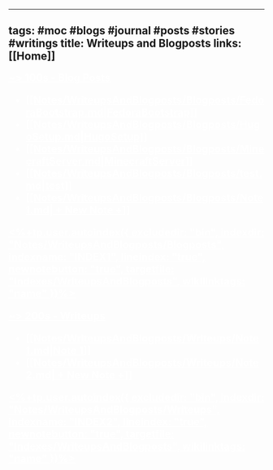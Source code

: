 ----
tags: #moc #blogs #journal #posts #stories #writings
title: Writeups and Blogposts
links: [[Home]]
----

 
<a style="text-decoration: underline; font-weight: bold; font-size: 20; color: white"> ~> 100s - Blog Posts
<!--INDEX1-->
- [[Notes/WriteupsAndBlogposts/Blogposts/FedoraBootstrap.md|FedoraBootstrap]]
- [[Notes/WriteupsAndBlogposts/Blogposts/HugoSetup.md|HugoSetup]]
- [[Notes/WriteupsAndBlogposts/Blogposts/MinecraftServer.md|MinecraftServer]]
- [[Notes/WriteupsAndBlogposts/Blogposts/test.md|test]]
- [[Notes/WriteupsAndBlogposts/Blogposts/Note 1.md| + New Note +]]

<%+tp.user.autoindex({ excludedir: "bin", indexdir: "Notes/WriteupsAndBlogposts/Blogposts", indexname: "INDEX1", lineindex: "true", newnotebutton: "true", targetfile: "Indexes/WriteupsAndBlogposts", wikilinktags: "name" })%>
<!--INDEX1-->

<a style="text-decoration: underline; font-weight: bold; font-size: 20; color: white"> ~>  200s - Writeups
<!--INDEX2-->
- [[Notes/WriteupsAndBlogposts/Writeups/Note 1.md|Note 1]]
- [[Notes/WriteupsAndBlogposts/Writeups/Note 2.md| + New Note +]]

<%+tp.user.autoindex({ excludedir: "bin", indexdir: "Notes/WriteupsAndBlogposts/Writeups", indexname: "INDEX2", lineindex: "true", newnotebutton: "true", targetfile: "Indexes/WriteupsAndBlogposts", wikilinktags: "name" })%>
<!--INDEX2-->


